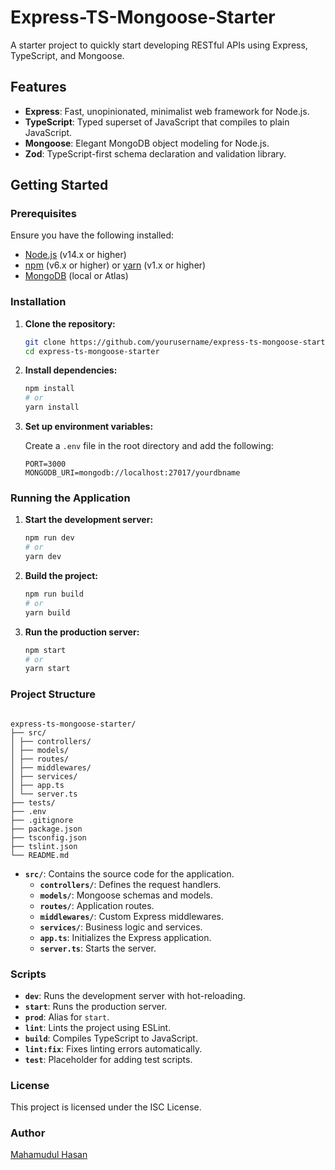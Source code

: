 # Express-TS-Mongoose-Starter

A starter project to quickly start developing RESTful APIs using Express, TypeScript, and Mongoose.

## Features

- **Express**: Fast, unopinionated, minimalist web framework for Node.js.
- **TypeScript**: Typed superset of JavaScript that compiles to plain JavaScript.
- **Mongoose**: Elegant MongoDB object modeling for Node.js.
- **Zod**: TypeScript-first schema declaration and validation library.

## Getting Started

### Prerequisites

Ensure you have the following installed:

- [Node.js](https://nodejs.org/) (v14.x or higher)
- [npm](https://www.npmjs.com/) (v6.x or higher) or [yarn](https://yarnpkg.com/) (v1.x or higher)
- [MongoDB](https://www.mongodb.com/) (local or Atlas)

### Installation

1. **Clone the repository:**

   ```bash
   git clone https://github.com/yourusername/express-ts-mongoose-starter.git
   cd express-ts-mongoose-starter
   ```

2. **Install dependencies:**

   ```bash
   npm install
   # or
   yarn install
   ```

3. **Set up environment variables:**

   Create a `.env` file in the root directory and add the following:

   ```env
   PORT=3000
   MONGODB_URI=mongodb://localhost:27017/yourdbname
   ```

### Running the Application

1. **Start the development server:**

   ```bash
   npm run dev
   # or
   yarn dev
   ```

2. **Build the project:**

   ```bash
   npm run build
   # or
   yarn build
   ```

3. **Run the production server:**

   ```bash
   npm start
   # or
   yarn start
   ```

### Project Structure

```

express-ts-mongoose-starter/
├── src/
│ ├── controllers/
│ ├── models/
│ ├── routes/
│ ├── middlewares/
│ ├── services/
│ ├── app.ts
│ └── server.ts
├── tests/
├── .env
├── .gitignore
├── package.json
├── tsconfig.json
├── tslint.json
└── README.md
```

- **`src/`**: Contains the source code for the application.
  - **`controllers/`**: Defines the request handlers.
  - **`models/`**: Mongoose schemas and models.
  - **`routes/`**: Application routes.
  - **`middlewares/`**: Custom Express middlewares.
  - **`services/`**: Business logic and services.
  - **`app.ts`**: Initializes the Express application.
  - **`server.ts`**: Starts the server.

### Scripts

- **`dev`**: Runs the development server with hot-reloading.
- **`start`**: Runs the production server.
- **`prod`**: Alias for `start`.
- **`lint`**: Lints the project using ESLint.
- **`build`**: Compiles TypeScript to JavaScript.
- **`lint:fix`**: Fixes linting errors automatically.
- **`test`**: Placeholder for adding test scripts.

### License

This project is licensed under the ISC License.

### Author

[Mahamudul Hasan](https://github.com/yourusername)

